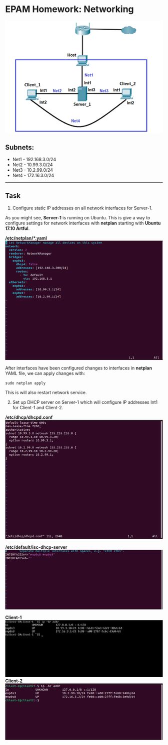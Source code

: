 # EPAM Homework: Networking

![Network schema](network_vm_plan.png)

## Subnets:
- Net1 - 192.168.3.0/24
- Net2 - 10.99.3.0/24
- Net3 - 10.2.99.0/24
- Net4 - 172.16.3.0/24

---
## Task

1. Configure static IP addresses on all network interfaces for Server-1.

As you might see, __Server-1__ is running on Ubuntu. This is give a way to configure settings for network interfaces with __netplan__ starting with __Ubuntu 17.10 Artful__.

__/etc/netplan/*.yaml__
![Server-1 interfaces](server_1_interfaces.png)

After interfaces have been configured changes to interfaces in __netplan__ YAML file, we can apply changes with:

```
sudo netplan apply
```

This is will also restart network service.

2. Set up DHCP server on Server-1 which will configure IP addresses Int1 for Client-1 and Client-2.

__/etc/dhcp/dhcpd.conf__
![Server-1 DHCP server](server_1_dhcp_config.png)

__/etc/default/isc-dhcp-server__
![Server-1 DHCP interfaces](server_1_dhcp_interfaces.png)

__Client-1__
![Client-1 IP addresses](client_1_ips.png)
__Client-2__
![Client-2 IP addresses](client_2_ips.png)


